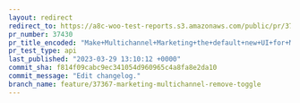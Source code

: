 ```yaml
---
layout: redirect
redirect_to: https://a8c-woo-test-reports.s3.amazonaws.com/public/pr/37430/api/index.html
pr_number: 37430
pr_title_encoded: "Make+Multichannel+Marketing+the+default+new+UI+for+Marketing+page"
pr_test_type: api
last_published: "2023-03-29 13:10:12 +0000"
commit_sha: f814f09cabc9ec341054d960965c4a8fa8e2da10
commit_message: "Edit changelog."
branch_name: feature/37367-marketing-multichannel-remove-toggle
---
```

